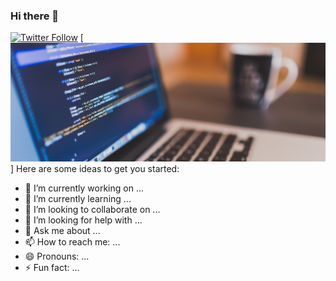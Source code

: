 ### Hi there 👋
[![Twitter Follow](https://img.shields.io/twitter/follow/dgza96?label=dgza96&logo=twitter&style=flat-square)](https://twitter.com/dgza96)
[<img src="thumbcode.png">]
Here are some ideas to get you started:

- 🔭 I’m currently working on ...
- 🌱 I’m currently learning ...
- 👯 I’m looking to collaborate on ...
- 🤔 I’m looking for help with ...
- 💬 Ask me about ...
- 📫 How to reach me: ...
- 😄 Pronouns: ...
- ⚡ Fun fact: ...

